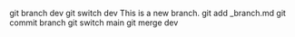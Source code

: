 git branch dev
git switch dev
This is a new branch.
git add _branch.md
git commit branch
git switch main
git merge dev